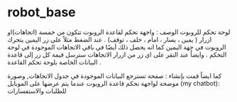 # robot_base
لوحة تحكم للروبوت 
الوصف : واجهة تحكم لقاعدة الروبوت تتكون من خمسة (اتجاهات)او ازرار ( يمين ، يسار ، امام ، خلف ، توقف) .
عند الضغط مثلاً على زر اليمين يتحرك الروبوت في جهة اليمين كما انه يحصل ذلك أيضًا في باقي الاتجاهات الموجودة في لوحة التحكم . وايضاً عند النقر على اي زر من ازرار الاتجاهات سترسل قيمة كل زر إلى قاعدة البيانات الخاصة بلوحة تحكم القاعدة .

كما ايضاً قمت بإنشاء :
صفحة تسترجع البيانات الموجودة في جدول الاتجاهات, 
وصورة موضحة لواجهة تحكم قاعدة الروبوت عندما يتم عرضها على الموبايل
   (my chatbot): للطلبات والاستفسارات 
